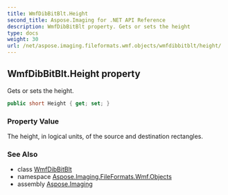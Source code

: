 ```yaml
---
title: WmfDibBitBlt.Height
second_title: Aspose.Imaging for .NET API Reference
description: WmfDibBitBlt property. Gets or sets the height
type: docs
weight: 30
url: /net/aspose.imaging.fileformats.wmf.objects/wmfdibbitblt/height/
---
```

## WmfDibBitBlt.Height property

Gets or sets the height.

```csharp
public short Height { get; set; }
```

### Property Value

The height, in logical units, of the source and destination rectangles.

### See Also

* class [WmfDibBitBlt](../)
* namespace [Aspose.Imaging.FileFormats.Wmf.Objects](../../wmfdibbitblt/)
* assembly [Aspose.Imaging](../../../)


